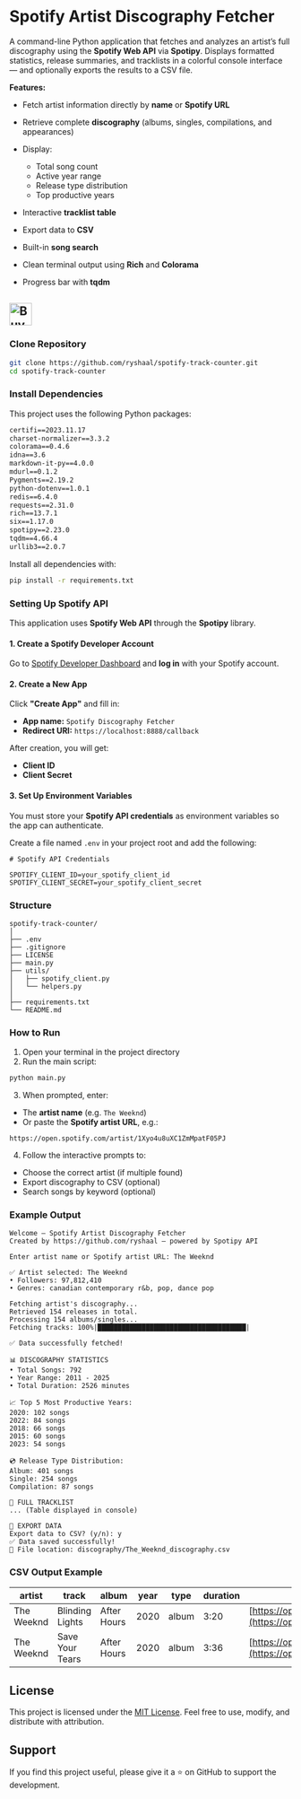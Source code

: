 # Spotify Artist Discography Fetcher

A command-line Python application that fetches and analyzes an artist’s full discography using the **Spotify Web API** via **Spotipy**.
Displays formatted statistics, release summaries, and tracklists in a colorful console interface — and optionally exports the results to a CSV file.

 **Features:**

* Fetch artist information directly by **name** or **Spotify URL**
* Retrieve complete **discography** (albums, singles, compilations, and appearances)
* Display:

  * Total song count
  * Active year range
  * Release type distribution
  * Top productive years
* Interactive **tracklist table**
* Export data to **CSV**
* Built-in **song search**
* Clean terminal output using **Rich** and **Colorama**
* Progress bar with **tqdm**

<a href='https://ko-fi.com/riyhsal/5' target='_blank'><img height='40' style='border:0px;height:40px;' src='https://storage.ko-fi.com/cdn/kofi2.png?v=6' border='0' alt='Buy Me a Coffee at ko-fi.com' /></a>
---
### Clone Repository
```bash
git clone https://github.com/ryshaal/spotify-track-counter.git
cd spotify-track-counter
```
### Install Dependencies

This project uses the following Python packages:

```txt
certifi==2023.11.17
charset-normalizer==3.3.2
colorama==0.4.6
idna==3.6
markdown-it-py==4.0.0
mdurl==0.1.2
Pygments==2.19.2
python-dotenv==1.0.1
redis==6.4.0
requests==2.31.0
rich==13.7.1
six==1.17.0
spotipy==2.23.0
tqdm==4.66.4
urllib3==2.0.7
```

Install all dependencies with:

```bash
pip install -r requirements.txt
```


### Setting Up Spotify API

This application uses **Spotify Web API** through the **Spotipy** library.

#### 1. Create a Spotify Developer Account

Go to [Spotify Developer Dashboard](https://developer.spotify.com/dashboard) and **log in** with your Spotify account.

#### 2. Create a New App

Click **"Create App"** and fill in:

* **App name:** `Spotify Discography Fetcher`
* **Redirect URI:** `https://localhost:8888/callback`

After creation, you will get:

* **Client ID**
* **Client Secret**

#### 3. Set Up Environment Variables

You must store your **Spotify API credentials** as environment variables so the app can authenticate.

Create a file named `.env` in your project root and add the following:

```env
# Spotify API Credentials

SPOTIFY_CLIENT_ID=your_spotify_client_id
SPOTIFY_CLIENT_SECRET=your_spotify_client_secret
```
### Structure

```
spotify-track-counter/
│
├── .env
├── .gitignore
├── LICENSE
├── main.py
├── utils/
│   ├── spotify_client.py
│   └── helpers.py
│
├── requirements.txt
└── README.md
```

### How to Run

1. Open your terminal in the project directory
2. Run the main script:

```bash
python main.py
```

3. When prompted, enter:

* The **artist name** (e.g. `The Weeknd`)
* Or paste the **Spotify artist URL**, e.g.:

```text
https://open.spotify.com/artist/1Xyo4u8uXC1ZmMpatF05PJ
```

4. Follow the interactive prompts to:

* Choose the correct artist (if multiple found)
* Export discography to CSV (optional)
* Search songs by keyword (optional)



### Example Output

```text
Welcome — Spotify Artist Discography Fetcher
Created by https://github.com/ryshaal — powered by Spotipy API

Enter artist name or Spotify artist URL: The Weeknd

✅ Artist selected: The Weeknd
• Followers: 97,812,410
• Genres: canadian contemporary r&b, pop, dance pop

Fetching artist's discography...
Retrieved 154 releases in total.
Processing 154 albums/singles...
Fetching tracks: 100%|█████████████████████████████████████|

✅ Data successfully fetched!

📊 DISCOGRAPHY STATISTICS
• Total Songs: 792
• Year Range: 2011 - 2025
• Total Duration: 2526 minutes

📈 Top 5 Most Productive Years:
2020: 102 songs
2022: 84 songs
2018: 66 songs
2015: 60 songs
2023: 54 songs

💿 Release Type Distribution:
Album: 401 songs
Single: 254 songs
Compilation: 87 songs

🎵 FULL TRACKLIST
... (Table displayed in console)

💾 EXPORT DATA
Export data to CSV? (y/n): y
✅ Data saved successfully!
📁 File location: discography/The_Weeknd_discography.csv
```

### CSV Output Example

| artist     | track           | album       | year | type  | duration | url                                                                   |
| ---------- | --------------- | ----------- | ---- | ----- | -------- | --------------------------------------------------------------------- |
| The Weeknd | Blinding Lights | After Hours | 2020 | album | 3:20     | [https://open.spotify.com/track/](https://open.spotify.com/track/)... |
| The Weeknd | Save Your Tears | After Hours | 2020 | album | 3:36     | [https://open.spotify.com/track/](https://open.spotify.com/track/)... |



## License

This project is licensed under the [MIT License](LICENSE). Feel free to use, modify, and distribute with attribution.



## Support

If you find this project useful, please give it a ⭐ on GitHub to support the development.
